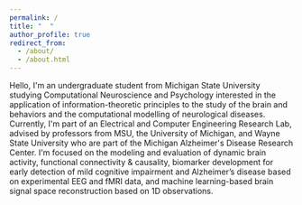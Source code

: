 ```yaml
---
permalink: /
title: "  "
author_profile: true
redirect_from: 
  - /about/
  - /about.html
---
```


Hello, I'm an undergraduate student from Michigan State University studying Computational Neuroscience and Psychology interested in the application of information-theoretic principles to the study of the brain and behaviors and the computational modelling of neurological diseases. Currently, I'm part of an Electrical and Computer Engineering Research Lab, advised by professors from MSU, the University of Michigan, and Wayne State University who are part of the Michigan Alzheimer's Disease Research Center. I'm focused on the modeling and evaluation of dynamic brain activity, functional connectivity & causality, biomarker development for early detection of mild cognitive impairment and Alzheimer’s disease based on experimental EEG and fMRI data, and machine learning-based brain signal space reconstruction based on 1D observations.
